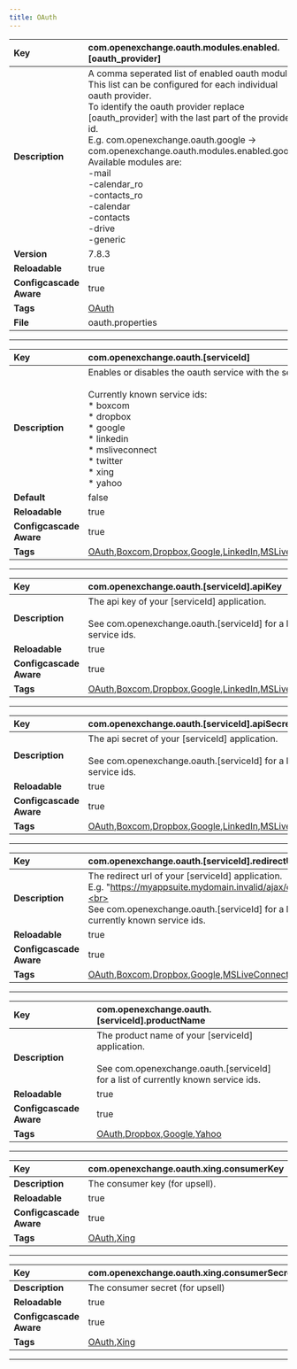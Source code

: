 ```yaml
---
title: OAuth
---
```


| __Key__ | com.openexchange.oauth.modules.enabled.[oauth_provider] |
|:----------------|:--------|
| __Description__ | A comma seperated list of enabled oauth modules. <br>This list can be configured for each individual oauth provider. <br>To identify the oauth provider replace [oauth_provider] with the last part of the provider id.<br>E.g. com.openexchange.oauth.google -> com.openexchange.oauth.modules.enabled.google<br>Available modules are:<br> -mail<br> -calendar_ro<br> -contacts_ro<br> -calendar<br> -contacts<br> -drive<br> -generic <br> |
| __Version__ | 7.8.3 |
| __Reloadable__ | true |
| __Configcascade Aware__ | true |
| __Tags__ | <a href="https://documentation.open-xchange.com/latest/middleware/configuration/tags/OAuth.html">OAuth</a> |
| __File__ | oauth.properties |

---
| __Key__ | com.openexchange.oauth.[serviceId] |
|:----------------|:--------|
| __Description__ | Enables or disables the oauth service with the service id [serviceId]. <br><br>Currently known service ids:<br>  \* boxcom<br>  \* dropbox<br>  \* google<br>  \* linkedin<br>  \* msliveconnect<br>  \* twitter<br>  \* xing<br>  \* yahoo<br> |
| __Default__ | false |
| __Reloadable__ | true |
| __Configcascade Aware__ | true |
| __Tags__ | <a href="https://documentation.open-xchange.com/latest/middleware/configuration/tags/OAuth.html">OAuth</a>,<a href="https://documentation.open-xchange.com/latest/middleware/configuration/tags/Boxcom.html">Boxcom</a>,<a href="https://documentation.open-xchange.com/latest/middleware/configuration/tags/Dropbox.html">Dropbox</a>,<a href="https://documentation.open-xchange.com/latest/middleware/configuration/tags/Google.html">Google</a>,<a href="https://documentation.open-xchange.com/latest/middleware/configuration/tags/LinkedIn.html">LinkedIn</a>,<a href="https://documentation.open-xchange.com/latest/middleware/configuration/tags/MSLiveConnect.html">MSLiveConnect</a>,<a href="https://documentation.open-xchange.com/latest/middleware/configuration/tags/Twitter.html">Twitter</a>,<a href="https://documentation.open-xchange.com/latest/middleware/configuration/tags/Xing.html">Xing</a>,<a href="https://documentation.open-xchange.com/latest/middleware/configuration/tags/Yahoo.html">Yahoo</a> |

---
| __Key__ | com.openexchange.oauth.[serviceId].apiKey |
|:----------------|:--------|
| __Description__ | The api key of your [serviceId] application.<br><br>See com.openexchange.oauth.[serviceId] for a list of currently known service ids.<br> |
| __Reloadable__ | true |
| __Configcascade Aware__ | true |
| __Tags__ | <a href="https://documentation.open-xchange.com/latest/middleware/configuration/tags/OAuth.html">OAuth</a>,<a href="https://documentation.open-xchange.com/latest/middleware/configuration/tags/Boxcom.html">Boxcom</a>,<a href="https://documentation.open-xchange.com/latest/middleware/configuration/tags/Dropbox.html">Dropbox</a>,<a href="https://documentation.open-xchange.com/latest/middleware/configuration/tags/Google.html">Google</a>,<a href="https://documentation.open-xchange.com/latest/middleware/configuration/tags/LinkedIn.html">LinkedIn</a>,<a href="https://documentation.open-xchange.com/latest/middleware/configuration/tags/MSLiveConnect.html">MSLiveConnect</a>,<a href="https://documentation.open-xchange.com/latest/middleware/configuration/tags/Twitter.html">Twitter</a>,<a href="https://documentation.open-xchange.com/latest/middleware/configuration/tags/Xing.html">Xing</a>,<a href="https://documentation.open-xchange.com/latest/middleware/configuration/tags/Yahoo.html">Yahoo</a> |

---
| __Key__ | com.openexchange.oauth.[serviceId].apiSecret |
|:----------------|:--------|
| __Description__ | The api secret of your [serviceId] application.<br><br>See com.openexchange.oauth.[serviceId] for a list of currently known service ids.<br> |
| __Reloadable__ | true |
| __Configcascade Aware__ | true |
| __Tags__ | <a href="https://documentation.open-xchange.com/latest/middleware/configuration/tags/OAuth.html">OAuth</a>,<a href="https://documentation.open-xchange.com/latest/middleware/configuration/tags/Boxcom.html">Boxcom</a>,<a href="https://documentation.open-xchange.com/latest/middleware/configuration/tags/Dropbox.html">Dropbox</a>,<a href="https://documentation.open-xchange.com/latest/middleware/configuration/tags/Google.html">Google</a>,<a href="https://documentation.open-xchange.com/latest/middleware/configuration/tags/LinkedIn.html">LinkedIn</a>,<a href="https://documentation.open-xchange.com/latest/middleware/configuration/tags/MSLiveConnect.html">MSLiveConnect</a>,<a href="https://documentation.open-xchange.com/latest/middleware/configuration/tags/Twitter.html">Twitter</a>,<a href="https://documentation.open-xchange.com/latest/middleware/configuration/tags/Xing.html">Xing</a>,<a href="https://documentation.open-xchange.com/latest/middleware/configuration/tags/Yahoo.html">Yahoo</a> |

---
| __Key__ | com.openexchange.oauth.[serviceId].redirectUrl |
|:----------------|:--------|
| __Description__ | The redirect url of your [serviceId] application.<br>E.g. "https://myappsuite.mydomain.invalid/ajax/defer"<br><br>See com.openexchange.oauth.[serviceId] for a list of currently known service ids.<br> |
| __Reloadable__ | true |
| __Configcascade Aware__ | true |
| __Tags__ | <a href="https://documentation.open-xchange.com/latest/middleware/configuration/tags/OAuth.html">OAuth</a>,<a href="https://documentation.open-xchange.com/latest/middleware/configuration/tags/Boxcom.html">Boxcom</a>,<a href="https://documentation.open-xchange.com/latest/middleware/configuration/tags/Dropbox.html">Dropbox</a>,<a href="https://documentation.open-xchange.com/latest/middleware/configuration/tags/Google.html">Google</a>,<a href="https://documentation.open-xchange.com/latest/middleware/configuration/tags/MSLiveConnect.html">MSLiveConnect</a>,<a href="https://documentation.open-xchange.com/latest/middleware/configuration/tags/Yahoo.html">Yahoo</a> |

---
| __Key__ | com.openexchange.oauth.[serviceId].productName |
|:----------------|:--------|
| __Description__ | The product name of your [serviceId] application.<br><br>See com.openexchange.oauth.[serviceId] for a list of currently known service ids.<br> |
| __Reloadable__ | true |
| __Configcascade Aware__ | true |
| __Tags__ | <a href="https://documentation.open-xchange.com/latest/middleware/configuration/tags/OAuth.html">OAuth</a>,<a href="https://documentation.open-xchange.com/latest/middleware/configuration/tags/Dropbox.html">Dropbox</a>,<a href="https://documentation.open-xchange.com/latest/middleware/configuration/tags/Google.html">Google</a>,<a href="https://documentation.open-xchange.com/latest/middleware/configuration/tags/Yahoo.html">Yahoo</a> |

---
| __Key__ | com.openexchange.oauth.xing.consumerKey |
|:----------------|:--------|
| __Description__ | The consumer key (for upsell).<br> |
| __Reloadable__ | true |
| __Configcascade Aware__ | true |
| __Tags__ | <a href="https://documentation.open-xchange.com/latest/middleware/configuration/tags/OAuth.html">OAuth</a>,<a href="https://documentation.open-xchange.com/latest/middleware/configuration/tags/Xing.html">Xing</a> |

---
| __Key__ | com.openexchange.oauth.xing.consumerSecret |
|:----------------|:--------|
| __Description__ | The consumer secret (for upsell)<br> |
| __Reloadable__ | true |
| __Configcascade Aware__ | true |
| __Tags__ | <a href="https://documentation.open-xchange.com/latest/middleware/configuration/tags/OAuth.html">OAuth</a>,<a href="https://documentation.open-xchange.com/latest/middleware/configuration/tags/Xing.html">Xing</a> |

---
